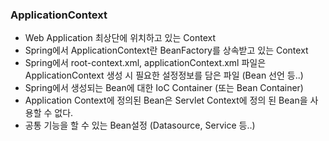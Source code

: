 ### ApplicationContext
- Web Application 최상단에 위치하고 있는 Context
- Spring에서 ApplicationContext란 BeanFactory를 상속받고 있는 Context
- Spring에서 root-context.xml, applicationContext.xml 파일은 ApplicationContext 생성 시 필요한 설정정보를 담은 파일 (Bean 선언 등..)
- Spring에서 생성되는 Bean에 대한 IoC Container (또는 Bean Container)
- Application Context에 정의된 Bean은 Servlet Context에 정의 된 Bean을 사용할 수 없다.
- 공통 기능을 할 수 있는 Bean설정 (Datasource, Service 등..)